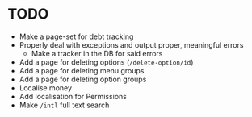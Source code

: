 # TODO

- Make a page-set for debt tracking
- Properly deal with exceptions and output proper, meaningful errors
    - Make a tracker in the DB for said errors
- Add a page for deleting options (`/delete-option/id`)
- Add a page for deleting menu groups
- Add a page for deleting option groups
- Localise money
- Add localisation for Permissions
- Make `/intl` full text search

